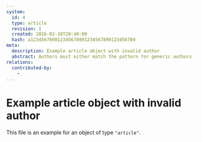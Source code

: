 ```yaml
---
system:
  id: 4
  type: article
  revision: 1
  created: 2016-02-16T20:40:00
  hash: a123456789012345678901234567890123456789
meta:
  description: Example article object with invalid author
  abstract: Authors must either match the pattern for generic authors (Name <postbox@email.com>) or be an apparat URL
relations:
  contributed-by:
    - 
...
```

# Example article object with invalid author

This file is an example for an object of type `"article"`.
